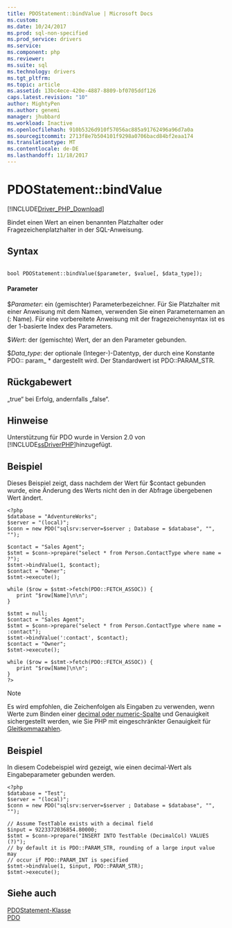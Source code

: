 ```yaml
---
title: PDOStatement::bindValue | Microsoft Docs
ms.custom: 
ms.date: 10/24/2017
ms.prod: sql-non-specified
ms.prod_service: drivers
ms.service: 
ms.component: php
ms.reviewer: 
ms.suite: sql
ms.technology: drivers
ms.tgt_pltfrm: 
ms.topic: article
ms.assetid: 13bc4ece-420e-4887-8809-bf0705ddf126
caps.latest.revision: "10"
author: MightyPen
ms.author: genemi
manager: jhubbard
ms.workload: Inactive
ms.openlocfilehash: 910b5326d910f57056ac885a91762496a96d7a0a
ms.sourcegitcommit: 2713f8e7b504101f9298a0706bacd84bf2eaa174
ms.translationtype: MT
ms.contentlocale: de-DE
ms.lasthandoff: 11/18/2017
---
```

# <a name="pdostatementbindvalue"></a>PDOStatement::bindValue
[!INCLUDE[Driver_PHP_Download](../../includes/driver_php_download.md)]

Bindet einen Wert an einen benannten Platzhalter oder Fragezeichenplatzhalter in der SQL-Anweisung.  
  
## <a name="syntax"></a>Syntax  
  
```  
  
bool PDOStatement::bindValue($parameter, $value[, $data_type]);  
```  
  
#### <a name="parameters"></a>Parameter  
$*Parameter*: ein (gemischter) Parameterbezeichner. Für Sie Platzhalter mit einer Anweisung mit dem Namen, verwenden Sie einen Parameternamen an (: Name). Für eine vorbereitete Anweisung mit der fragezeichensyntax ist es der 1-basierte Index des Parameters.
  
$*Wert*: der (gemischte) Wert, der an den Parameter gebunden.  
  
$*Data_type*: der optionale (Integer-)-Datentyp, der durch eine Konstante PDO:: param_ * dargestellt wird. Der Standardwert ist PDO::PARAM_STR.  
  
## <a name="return-value"></a>Rückgabewert  
„true“ bei Erfolg, andernfalls „false“.  
  
## <a name="remarks"></a>Hinweise  
  
Unterstützung für PDO wurde in Version 2.0 von [!INCLUDE[ssDriverPHP](../../includes/ssdriverphp_md.md)]hinzugefügt.  
  
## <a name="example"></a>Beispiel  
Dieses Beispiel zeigt, dass nachdem der Wert für $contact gebunden wurde, eine Änderung des Werts nicht den in der Abfrage übergebenen Wert ändert.  
  
```  
<?php  
$database = "AdventureWorks";  
$server = "(local)";  
$conn = new PDO("sqlsrv:server=$server ; Database = $database", "", "");  
  
$contact = "Sales Agent";  
$stmt = $conn->prepare("select * from Person.ContactType where name = ?");  
$stmt->bindValue(1, $contact);  
$contact = "Owner";  
$stmt->execute();  
  
while ($row = $stmt->fetch(PDO::FETCH_ASSOC)) {  
   print "$row[Name]\n\n";  
}  
  
$stmt = null;  
$contact = "Sales Agent";  
$stmt = $conn->prepare("select * from Person.ContactType where name = :contact");  
$stmt->bindValue(':contact', $contact);  
$contact = "Owner";  
$stmt->execute();  
  
while ($row = $stmt->fetch(PDO::FETCH_ASSOC)) {  
   print "$row[Name]\n\n";  
}  
?>  
```

> [!NOTE]
> Es wird empfohlen, die Zeichenfolgen als Eingaben zu verwenden, wenn Werte zum Binden einer [decimal oder numeric-Spalte](https://docs.microsoft.com/en-us/sql/t-sql/data-types/decimal-and-numeric-transact-sql) und Genauigkeit sichergestellt werden, wie Sie PHP mit eingeschränkter Genauigkeit für [Gleitkommazahlen](http://php.net/manual/en/language.types.float.php).

## <a name="example"></a>Beispiel  
In diesem Codebeispiel wird gezeigt, wie einen decimal-Wert als Eingabeparameter gebunden werden.  

```
<?php  
$database = "Test";  
$server = "(local)";  
$conn = new PDO("sqlsrv:server=$server ; Database = $database", "", "");  

// Assume TestTable exists with a decimal field 
$input = 9223372036854.80000;
$stmt = $conn->prepare("INSERT INTO TestTable (DecimalCol) VALUES (?)");
// by default it is PDO::PARAM_STR, rounding of a large input value may
// occur if PDO::PARAM_INT is specified
$stmt->bindValue(1, $input, PDO::PARAM_STR);
$stmt->execute();
```
  
## <a name="see-also"></a>Siehe auch  
[PDOStatement-Klasse](../../connect/php/pdostatement-class.md)  
[PDO](http://go.microsoft.com/fwlink/?LinkID=187441)  
  
